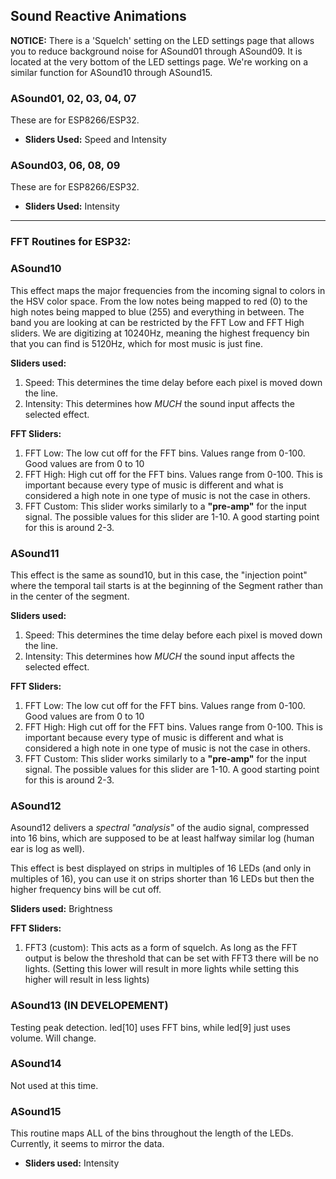 ## Sound Reactive Animations

**NOTICE:** There is a 'Squelch' setting on the LED settings page that allows you to reduce background noise for ASound01 through ASound09. It is located at the very bottom of the LED settings page. We're working on a similar function for ASound10 through ASound15.

### ASound01, 02, 03, 04, 07
These are for ESP8266/ESP32.
* **Sliders Used:** Speed and Intensity

### ASound03, 06, 08, 09
These are for ESP8266/ESP32.
* **Sliders Used:** Intensity

***

### FFT Routines for ESP32:
### ASound10
This effect maps the major frequencies from the incoming signal to colors in the HSV color space. From the low notes being mapped to red (0) to the high notes being mapped to blue (255) and everything in between. The band you are looking at can be restricted by the FFT Low and FFT High sliders. We are digitizing at 10240Hz, meaning the highest frequency bin that you can find is 5120Hz, which for most music is just fine.
 
**Sliders used:**
1. Speed: This determines the time delay before each pixel is moved down the line.
1. Intensity: This determines how _MUCH_ the sound input affects the selected effect.

**FFT Sliders:**
1. FFT Low: The low cut off for the FFT bins. Values range from 0-100. Good values are from 0 to 10
1. FFT High: High cut off for the FFT bins. Values range from 0-100. This is important because every type of music is different and what is considered a high note in one type of music is not the case in others. 
1. FFT Custom: This slider works similarly to a **"pre-amp"** for the input signal. The possible values for this slider are 1-10. A good starting point for this is around 2-3.

### ASound11 
This effect is the same as sound10, but in this case, the "injection point" where the temporal tail starts is at the beginning of the Segment rather than in the center of the segment.

**Sliders used:**
1. Speed: This determines the time delay before each pixel is moved down the line.
1. Intensity: This determines how _MUCH_ the sound input affects the selected effect.

**FFT Sliders:**
1. FFT Low: The low cut off for the FFT bins. Values range from 0-100. Good values are from 0 to 10
1. FFT High: High cut off for the FFT bins. Values range from 0-100. This is important because every type of music is different and what is considered a high note in one type of music is not the case in others. 
1. FFT Custom: This slider works similarly to a **"pre-amp"** for the input signal. The possible values for this slider are 1-10. A good starting point for this is around 2-3.

### ASound12
Asound12 delivers a _spectral "analysis"_ of the audio signal, compressed into 16 bins, which are supposed to be at least halfway similar log (human ear is log as well).
 
This effect is best displayed on strips in multiples of 16 LEDs (and only in multiples of 16), you can use it on strips shorter than 16 LEDs but then the higher frequency bins will be cut off.

**Sliders used:** Brightness

**FFT Sliders:** 
1. FFT3 (custom): This acts as a form of squelch. As long as the FFT output is below the threshold that can be set with FFT3 there will be no lights. (Setting this lower will result in more lights while setting this higher will result in less lights)

### ASound13 (IN DEVELOPEMENT)
Testing peak detection. led[10] uses FFT bins, while led[9] just uses volume. Will change.

### ASound14
Not used at this time.

### ASound15
This routine maps ALL of the bins throughout the length of the LEDs. Currently, it seems to mirror the data.
* **Sliders used:** Intensity

